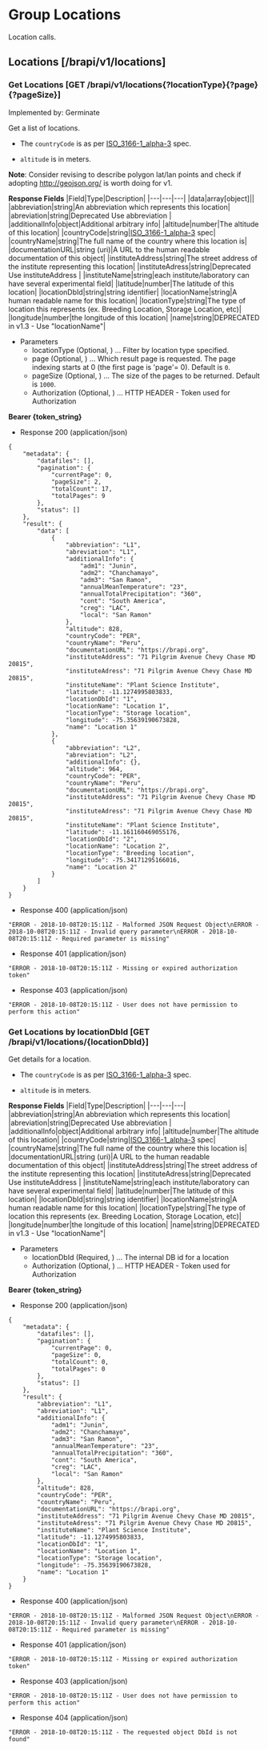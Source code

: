 
# Group Locations

Location calls.




## Locations [/brapi/v1/locations] 




### Get Locations  [GET /brapi/v1/locations{?locationType}{?page}{?pageSize}]

Implemented by: Germinate

Get a list of locations.

* The `countryCode` is as per [ISO_3166-1_alpha-3](https://en.wikipedia.org/wiki/ISO_3166-1_alpha-3) spec.

* `altitude` is in meters.

**Note**: Consider revising to describe polygon lat/lan points and check if adopting http://geojson.org/ is worth doing for v1.



**Response Fields** 
 |Field|Type|Description|
|---|---|---| 
|data|array[object]||
|abbreviation|string|An abbreviation which represents this location|
|abreviation|string|Deprecated  Use abbreviation |
|additionalInfo|object|Additional arbitrary info|
|altitude|number|The altitude of this location|
|countryCode|string|[ISO_3166-1_alpha-3](https://en.wikipedia.org/wiki/ISO_3166-1_alpha-3) spec|
|countryName|string|The full name of the country where this location is|
|documentationURL|string (uri)|A URL to the human readable documentation of this object|
|instituteAddress|string|The street address of the institute representing this location|
|instituteAdress|string|Deprecated  Use instituteAddress |
|instituteName|string|each institute/laboratory can have several experimental field|
|latitude|number|The latitude of this location|
|locationDbId|string|string identifier|
|locationName|string|A human readable name for this location|
|locationType|string|The type of location this represents (ex. Breeding Location, Storage Location, etc)|
|longitude|number|the longitude of this location|
|name|string|DEPRECATED in v1.3 - Use "locationName"|


 

+ Parameters
    + locationType (Optional, ) ... Filter by location type specified.
    + page (Optional, ) ... Which result page is requested. The page indexing starts at 0 (the first page is 'page'= 0). Default is `0`.
    + pageSize (Optional, ) ... The size of the pages to be returned. Default is `1000`.
    + Authorization (Optional, ) ... HTTP HEADER - Token used for Authorization 

<strong>Bearer {token_string} </strong>




+ Response 200 (application/json)
```
{
    "metadata": {
        "datafiles": [],
        "pagination": {
            "currentPage": 0,
            "pageSize": 2,
            "totalCount": 17,
            "totalPages": 9
        },
        "status": []
    },
    "result": {
        "data": [
            {
                "abbreviation": "L1",
                "abreviation": "L1",
                "additionalInfo": {
                    "adm1": "Junin",
                    "adm2": "Chanchamayo",
                    "adm3": "San Ramon",
                    "annualMeanTemperature": "23",
                    "annualTotalPrecipitation": "360",
                    "cont": "South America",
                    "creg": "LAC",
                    "local": "San Ramon"
                },
                "altitude": 828,
                "countryCode": "PER",
                "countryName": "Peru",
                "documentationURL": "https://brapi.org",
                "instituteAddress": "71 Pilgrim Avenue Chevy Chase MD 20815",
                "instituteAdress": "71 Pilgrim Avenue Chevy Chase MD 20815",
                "instituteName": "Plant Science Institute",
                "latitude": -11.1274995803833,
                "locationDbId": "1",
                "locationName": "Location 1",
                "locationType": "Storage location",
                "longitude": -75.35639190673828,
                "name": "Location 1"
            },
            {
                "abbreviation": "L2",
                "abreviation": "L2",
                "additionalInfo": {},
                "altitude": 964,
                "countryCode": "PER",
                "countryName": "Peru",
                "documentationURL": "https://brapi.org",
                "instituteAddress": "71 Pilgrim Avenue Chevy Chase MD 20815",
                "instituteAdress": "71 Pilgrim Avenue Chevy Chase MD 20815",
                "instituteName": "Plant Science Institute",
                "latitude": -11.161160469055176,
                "locationDbId": "2",
                "locationName": "Location 2",
                "locationType": "Breeding location",
                "longitude": -75.34171295166016,
                "name": "Location 2"
            }
        ]
    }
}
```

+ Response 400 (application/json)
```
"ERROR - 2018-10-08T20:15:11Z - Malformed JSON Request Object\nERROR - 2018-10-08T20:15:11Z - Invalid query parameter\nERROR - 2018-10-08T20:15:11Z - Required parameter is missing"
```

+ Response 401 (application/json)
```
"ERROR - 2018-10-08T20:15:11Z - Missing or expired authorization token"
```

+ Response 403 (application/json)
```
"ERROR - 2018-10-08T20:15:11Z - User does not have permission to perform this action"
```





### Get Locations by locationDbId  [GET /brapi/v1/locations/{locationDbId}]

Get details for a location.

- The `countryCode` is as per [ISO_3166-1_alpha-3](https://en.wikipedia.org/wiki/ISO_3166-1_alpha-3) spec.

- `altitude` is in meters.



**Response Fields** 
 |Field|Type|Description|
|---|---|---| 
|abbreviation|string|An abbreviation which represents this location|
|abreviation|string|Deprecated  Use abbreviation |
|additionalInfo|object|Additional arbitrary info|
|altitude|number|The altitude of this location|
|countryCode|string|[ISO_3166-1_alpha-3](https://en.wikipedia.org/wiki/ISO_3166-1_alpha-3) spec|
|countryName|string|The full name of the country where this location is|
|documentationURL|string (uri)|A URL to the human readable documentation of this object|
|instituteAddress|string|The street address of the institute representing this location|
|instituteAdress|string|Deprecated  Use instituteAddress |
|instituteName|string|each institute/laboratory can have several experimental field|
|latitude|number|The latitude of this location|
|locationDbId|string|string identifier|
|locationName|string|A human readable name for this location|
|locationType|string|The type of location this represents (ex. Breeding Location, Storage Location, etc)|
|longitude|number|the longitude of this location|
|name|string|DEPRECATED in v1.3 - Use "locationName"|


 

+ Parameters
    + locationDbId (Required, ) ... The internal DB id for a location
    + Authorization (Optional, ) ... HTTP HEADER - Token used for Authorization 

<strong>Bearer {token_string} </strong>




+ Response 200 (application/json)
```
{
    "metadata": {
        "datafiles": [],
        "pagination": {
            "currentPage": 0,
            "pageSize": 0,
            "totalCount": 0,
            "totalPages": 0
        },
        "status": []
    },
    "result": {
        "abbreviation": "L1",
        "abreviation": "L1",
        "additionalInfo": {
            "adm1": "Junin",
            "adm2": "Chanchamayo",
            "adm3": "San Ramon",
            "annualMeanTemperature": "23",
            "annualTotalPrecipitation": "360",
            "cont": "South America",
            "creg": "LAC",
            "local": "San Ramon"
        },
        "altitude": 828,
        "countryCode": "PER",
        "countryName": "Peru",
        "documentationURL": "https://brapi.org",
        "instituteAddress": "71 Pilgrim Avenue Chevy Chase MD 20815",
        "instituteAdress": "71 Pilgrim Avenue Chevy Chase MD 20815",
        "instituteName": "Plant Science Institute",
        "latitude": -11.1274995803833,
        "locationDbId": "1",
        "locationName": "Location 1",
        "locationType": "Storage location",
        "longitude": -75.35639190673828,
        "name": "Location 1"
    }
}
```

+ Response 400 (application/json)
```
"ERROR - 2018-10-08T20:15:11Z - Malformed JSON Request Object\nERROR - 2018-10-08T20:15:11Z - Invalid query parameter\nERROR - 2018-10-08T20:15:11Z - Required parameter is missing"
```

+ Response 401 (application/json)
```
"ERROR - 2018-10-08T20:15:11Z - Missing or expired authorization token"
```

+ Response 403 (application/json)
```
"ERROR - 2018-10-08T20:15:11Z - User does not have permission to perform this action"
```

+ Response 404 (application/json)
```
"ERROR - 2018-10-08T20:15:11Z - The requested object DbId is not found"
```

